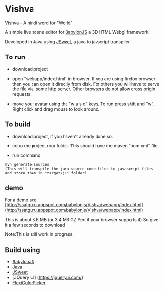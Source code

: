 # Vishva 

Vishva - A hindi word for "World"

A simple live scene editor for [BabylonJS](http://www.babylonjs.com/) a 3D HTML Webgl framework.

Developed in Java using [JSweet](http://www.jsweet.org/), a java to javscript transpiler

## To run

* download project

* open "webapp/index.html" in browser. If you are using firefox browser then you can open it directly from disk. For others you will have to serve the file via. some http server. Other browsers do not allow cross origin requests.

* move your avatar using the "w a s d" keys. To run press shift and "w". Right click and drag mouse to look around. 

## To build

* download project, if you haven't already done so.

* cd to the project root folder. This should have the maven "pom.xml" file.

* run command 

```
mvn generate-sources
(This will transpile the java source code files to javascript files and store them in "target/js" folder)
```

## demo
For a demo  see [http://ssatguru.appspot.com/babylonjs/Vishva/webapp/index.html](http://ssatguru.appspot.com/babylonjs/Vishva/webapp/index.html)

This is about 8.6 MB (or 3.4 MB GZIPed if your browser supports it) So give it a few seconds to download

Note:This is still work in progress.

## Build using
* [BabylonJS](http://www.babylonjs.com/)
* [Java](https://www.oracle.com/java/index.html)
* [JSweet](http://www.jsweet.org/)
* [JQuery UI] (https://jqueryui.com/)
* [FlexiColorPicker](https://github.com/DavidDurman/FlexiColorPicker)
